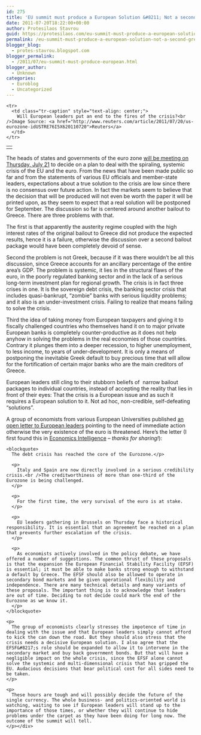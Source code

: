 ```yaml
---
id: 275
title: 'EU summit must produce a European Solution &#8211; Not a second Greek bailout'
date: 2011-07-20T18:22:00+00:00
author: Protesilaos Stavrou
guid: https://protesilaos.com/eu-summit-must-produce-a-european-solution-not-a-second-greek-bailout/
permalink: /eu-summit-must-produce-a-european-solution-not-a-second-greek-bailout/
blogger_blog:
  - protes-stavrou.blogspot.com
blogger_permalink:
  - /2011/07/eu-summit-must-produce-european.html
blogger_author:
  - Unknown
categories:
  - Euroblog
  - Uncategorized
---
```

<div dir="ltr" style="text-align: left;" trbidi="on">
  <table align="center" cellpadding="0" cellspacing="0" class="tr-caption-container" style="margin-left: auto; margin-right: auto; text-align: center;">
    <tr>
      <td style="text-align: center;">
      </td>
    </tr>
    
    <tr>
      <td class="tr-caption" style="text-align: center;">
        Will European leaders put an end to the fires of the crisis?<br />Image Source: <a href="http://www.reuters.com/article/2011/07/20/us-eurozone-idUSTRE76I5X620110720">Reuters</a>
      </td>
    </tr>
  </table>
  
  <div class="separator" style="clear: both; text-align: center;">
  </div>
  
  <p>
    The heads of states and governments of the euro zone <a href="http://euobserver.com/9/32644">will be meeting on Thursday, July 21</a> to decide on a plan to deal with the spiraling, systemic crisis of the EU and the euro. From the news that have been made public so far and from the statements of various EU officials and member-state leaders, expectations about a true solution to the crisis are low since there is no consensus over future action. In fact the markets seem to believe that the decision that will be produced will not even be worth the paper it will be printed upon, as they seem to expect that a real solution will be postponed for September. The discussion so far is centered around another bailout to Greece. There are three problems with that.
  </p>
  
  <p>
    The first is that apparently the austerity regime coupled with the high interest rates of the original bailout to Greece did not produce the expected results, hence it is a failure, otherwise the discussion over a second bailout package would have been completely devoid of sense.
  </p>
  
  <p>
    Second the problem is not Greek, because if it was there wouldn&#8217;t be all this discussion, since Greece accounts for an ancillary percentage of the entire area&#8217;s GDP. The problem is systemic, it lies in the structural flaws of the euro, in the poorly regulated banking sector and in the lack of a serious long-term investment plan for regional growth. The crisis is in fact three crises in one. It is the sovereign debt crisis, the banking sector crisis that includes quasi-bankrupt, &#8220;zombie&#8221; banks with serious liquidity problems; and it also is an under-investment crisis. Failing to realize that means failing to solve the crisis.
  </p>
  
  <p>
    Third the idea of taking money from European taxpayers and giving it to fiscally challenged countries who themselves hand it on to major private European banks is completely counter-productive as it does not help anyhow in solving the problems in the real economies of those countries. Contrary it plunges them into a deeper recession, to higher unemployment, to less income, to years of under-development. It is only a means of postponing the inevitable Greek default to buy precious time that will allow for the fortification of certain major banks who are the main creditors of&nbsp; Greece.
  </p>
  
  <p>
    European leaders still cling to their stubborn beliefs of&nbsp; narrow bailout packages to individual countries, instead of accepting the reality that lies in front of their eyes: That the crisis is a European issue and as such it requires a European solution to it. Not ad hoc, non-credible, self-defeating &#8220;solutions&#8221;.
  </p>
  
  <p>
    A group of economists from various European Universities published <a href="http://voxeu.org/index.php?q=node/6778">an open letter to European leaders</a> pointing to the need of immediate action otherwise the very existence of the euro is threatened. Here&#8217;s the letter (I first found this in <a href="http://olafstorbeck.com/2011/07/20/save-the-euro-for-gods-sake/">Economics Intelligence</a><i> &#8211; thanks for sharing!</i>):<br /> 
    
    <blockquote>
      The debt crisis has reached the core of the Eurozone.</p> 
      
      <p>
        Italy and Spain are now directly involved in a serious credibility crisis.<br />The creditworthiness of more than one-third of the Eurozone is being challenged.
      </p>
      
      <p>
        For the first time, the very survival of the euro is at stake.
      </p>
      
      <p>
        EU leaders gathering in Brussels on Thursday face a historical responsibility. It is essential that an agreement be reached on a plan that prevents further escalation of the crisis.
      </p>
      
      <p>
        As economists actively involved in the policy debate, we have offered a number of suggestions. The common thrust of these proposals is that the expansion the European Financial Stability Facility (EFSF) is essential; it must be able to make banks strong enough to withstand a default by Greece. The EFSF should also be allowed to operate in secondary bond markets and be given operational flexibility and independence. There are many technical details and many variants of these proposals. The important thing is to acknowledge that leaders are out of time. Deciding to not decide could mark the end of the Eurozone as we know it.
      </p>
    </blockquote>
    
    <p>
      The group of economists clearly stresses the impotence of time in dealing with the issue and that European leaders simply cannot afford to kick the can down the road. But they should also stress that the crisis needs a decisive European solution. I also agree that the EFSF&#8217;s role should be expanded to allow it to intervene in the secondary market and buy back government bonds. But that will have a negligible impact on the whole crisis, since the EFSF alone cannot solve the systemic and multi-dimensional crisis that has gripped the EU. Audacious decisions that bear political cost for all sides need to be taken.
    </p>
    
    <p>
      These hours are tough and will possibly decide the future of the single currency. The whole business- and politics-oriented world is watching, waiting to see if European leaders will stand up to the importance of those times, or whether they will continue to hide problems under the carpet as they have been doing for long now. The outcome of the summit will tell.
    </p></div>